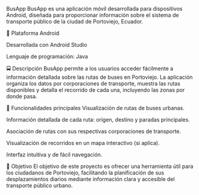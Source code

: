 BusApp
BusApp es una aplicación móvil desarrollada para dispositivos Android, diseñada para proporcionar información sobre el sistema de transporte público de la ciudad de Portoviejo, Ecuador.

📱 Plataforma
Android

Desarrollada con Android Studio

Lenguaje de programación: Java

🚍 Descripción
BusApp permite a los usuarios acceder fácilmente a información detallada sobre las rutas de buses en Portoviejo. La aplicación organiza los datos por corporaciones de transporte, muestra las rutas disponibles y detalla el recorrido de cada una, incluyendo las zonas por donde pasa.

🧭 Funcionalidades principales
Visualización de rutas de buses urbanas.

Información detallada de cada ruta: origen, destino y paradas principales.

Asociación de rutas con sus respectivas corporaciones de transporte.

Visualización de recorridos en un mapa interactivo (si aplica).

Interfaz intuitiva y de fácil navegación.

🎯 Objetivo
El objetivo de este proyecto es ofrecer una herramienta útil para los ciudadanos de Portoviejo, facilitando la planificación de sus desplazamientos diarios mediante información clara y accesible del transporte público urbano.
